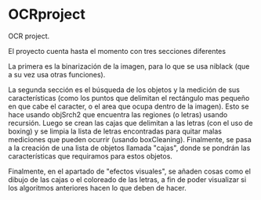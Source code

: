 # OCRproject
OCR project.

El proyecto cuenta hasta el momento con tres secciones diferentes

La primera es la binarización de la imagen, para lo que se usa niblack (que a su vez usa otras funciones).

La segunda sección es el búsqueda de los objetos y la medición de sus características (como los puntos que delimitan el rectángulo mas pequeño en que cabe el caracter, o el area que ocupa dentro de la imagen). Esto se hace usando objSrch2 que encuentra las regiones (o letras) usando recursión. Luego se crean las cajas que delimitan a las letras (con el uso de boxing) y se limpia la lista de letras encontradas para quitar malas mediciones que pueden ocurrir (usando boxCleaning). Finalmente, se pasa a la creación de una lista de objetos llamada "cajas", donde se pondrán las características que requiramos para estos objetos.

Finalmente, en el apartado de "efectos visuales", se añaden cosas como el dibujo de las cajas o el coloreado de las letras, a fin de poder visualizar si los algoritmos anteriores hacen lo que deben de hacer.
